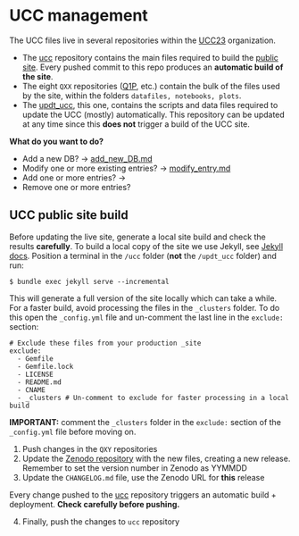 
# UCC management

The UCC files live in several repositories within the [UCC23](https://github.com/ucc23) organization.

- The [ucc](https://github.com/ucc23/ucc) repository contains the main files required to build the
  [public site](https://ucc.ar). Every pushed commit to this repo produces an
  **automatic build of the site**.
- The eight `QXX` repositories ([Q1P](https://github.com/ucc23/Q1P), etc.) contain the bulk of the files used 
  by the site,  within the folders `datafiles, notebooks, plots`.
- The [updt_ucc](https://github.com/ucc23/updt_UCC), this one, contains the scripts and data files required to
  update the UCC (mostly) automatically. This repository can be updated at any time
  since this **does not** trigger a build of the UCC site.


**What do you want to do?**

- Add a new DB? -> [add_new_DB.md](add_new_DB.md)
- Modify one or more existing entries? -> [modify_entry.md](modify_entry.md)
- Add one or more entries? -> 
- Remove one or more entries?








## UCC public site build

Before updating the live site, generate a local site build and check the results
**carefully**. To build a local copy of the site we use Jekyll, see [Jekyll docs](https://jekyllrb.com/docs/).
Position a terminal in the `/ucc` folder (**not** the `/updt_ucc` folder) and run:

```
$ bundle exec jekyll serve --incremental
```

This will generate a full version of the site locally which can take a while. For a
faster build, avoid processing the files in the `_clusters` folder. To do this open
the `_config.yml` file and un-comment the last line in the `exclude:` section:

```
# Exclude these files from your production _site
exclude:
  - Gemfile
  - Gemfile.lock
  - LICENSE
  - README.md
  - CNAME
  - _clusters # Un-comment to exclude for faster processing in a local build
```

**IMPORTANT:** comment the `_clusters` folder in the `exclude:` section of the
`_config.yml` file before moving on.


1. Push changes in the `QXY` repositories
2. Update the [Zenodo repository](https://zenodo.org/doi/10.5281/zenodo.8250523) with the new files, creating a new release.
   Remember to set the version number in Zenodo as YYMMDD
3. Update the `CHANGELOG.md` file, use the Zenodo URL for **this** release

Every change pushed to the [ucc](https://github.com/ucc23/ucc) repository triggers an
automatic build + deployment. **Check carefully before pushing.**

4. Finally, push the changes to `ucc` repository

